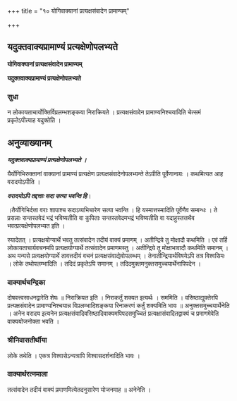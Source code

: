 +++
title = "१० योगिवाक्यानां प्रत्यक्षसंवादेन प्रामाण्यम्"

+++


## यदुक्तवाक्यप्रामाण्यं प्रत्यक्षेणोपलभ्यते

**योगिवाक्यानां प्रत्यक्षसंवादेन प्रामाण्यम्**

**यदुक्तवाक्यप्रामाण्यं प्रत्यक्षेणोपलभ्यते**

### **सुधा**

न लोकायताचार्योक्तिर्विप्रलम्भशङ्कया निराक्रियते । प्रत्यक्षसंवादेन प्रामाण्यनिश्चयादिति चेत्समं प्रकृतेऽपीत्याह यदुक्तेति ।

## **अनुव्याख्यानम्**

***यदुक्तवाक्यप्रामाण्यं प्रत्यक्षेणोपलभ्यते ।***

यैर्योगिभिरुक्तानां वाक्यानां प्रामाण्यं प्रत्यक्षेण प्रत्यक्षसंवादेनोपलभ्यन्ते तेऽपीति पूर्वेणान्वयः । कथमित्यत आह वरादयोऽपीति ।

***वरादयोऽपि तद्दत्ताः सदा सत्या भवन्ति हि***। 

।तैर्योगिभिर्दत्ता वराः शापाश्च सदाऽव्यभिचारेण सत्या भवन्ति । हि यस्मात्तस्मादिति पूर्वेणैव सम्बन्धः । ते प्रसन्नाः सन्तस्तवेदं भद्रं भविष्यतीति वा कुपिताः सन्तस्तवेदमभद्रं भविष्यतीति वा यदाहुस्तत्तथैव भवत्प्रत्यक्षेणोपलभ्यत इति ।

स्यादेतत् । प्रत्यक्षयोग्यार्थे भवतु तत्संवादेन तदीयं वाक्यं प्रमाणम् । अतीन्द्रिये तु मोक्षादौ कथमिति । एवं तर्हि लोकायताचार्यवचनमपि प्रत्यक्षयोग्यार्थे तत्संवादेन प्रमाणमस्तु । अतीन्द्रिये तु मोक्षाभावादौ कथमिति समानम् ।अथ मन्यसे प्रत्यक्षयोग्यार्थे तावत्तदीयं वचनं प्रत्यक्षसंवाद्येवोपलब्धम् । तेनातीन्द्रियार्थविषयेऽपि तत्र विश्वसिमः । लोके तथोपलम्भादिति । तदिदं प्रकृतेऽपि समानम् । तदिदमुक्तमनुक्तसमुच्चयार्थेनापिपदेन ।

### **वाक्यार्थचन्द्रिका**

दोषवत्त्वसाधनद्वारेति शेषः ॥ निराक्रियत इति । निराकर्तुं शक्यत इत्यर्थः । सममिति । वसिष्ठाद्युक्तेरपि प्रत्यक्षसंवादेन प्रामाण्यनिश्चयान्न विप्रलम्भादिशङ्कया रिनाकरणं कर्तुं शक्यमिति भावः ॥ अनुक्तसमुच्चयार्थेनेति । अनेन वरादय इत्यनेन प्रत्यक्षसंवादिवसिष्ठादिवाक्यमपिपदसमुच्चितं प्रत्यक्षासंवादितद्वाक्यं च प्रमाणमेवेति वाक्ययोजनोक्ता भवति ।

### **श्रीनिवासतीर्थीया**

लोके तथेति । एकत्र विश्वासेऽन्यत्रापि विश्वासदर्शनादिति भावः ।

### **वाक्यार्थरत्नमाला**

तत्संवादेन तदीयं वाक्यं प्रमाणमित्येतदनुसारेण योजनमाह ॥ अनेनेति ।

